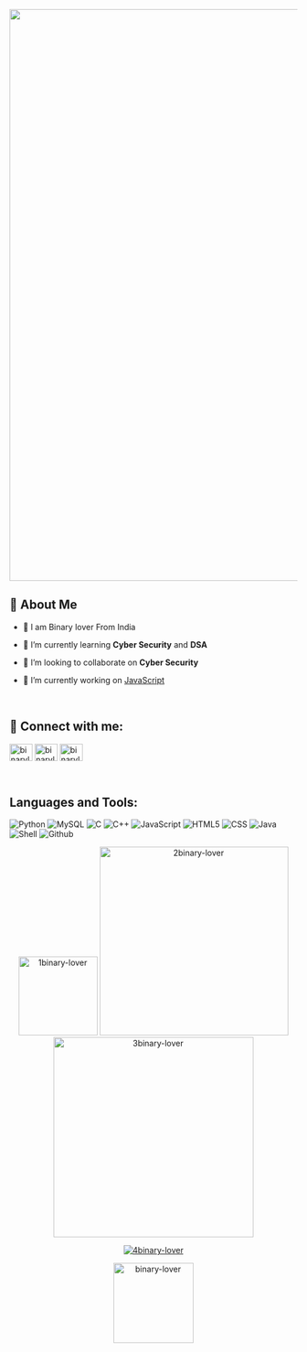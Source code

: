 <p align="center">
  <img width="1000" src="https://raw.githubusercontent.com/Safouene1/support-palestine-banner/master/StandWithPalestine.svg">
</p>

## 💫 About Me

- 🎄 I am Binary lover From India

- 🌱 I’m currently learning **Cyber Security** and **DSA**

- 👯 I’m looking to collaborate on **Cyber Security**

- 🔭 I’m currently working on [JavaScript](https://github.com/binary-lover/JavaScript-Notes-and-Code) 


</div>
<br>
<div>

<h2 align="left"> 🔗 Connect with me:</h2>

<p align="left">
<a href="https://www.hackerrank.com/binarylover" target="blank"><img align="center" src="https://raw.githubusercontent.com/rahuldkjain/github-profile-readme-generator/master/src/images/icons/Social/hackerrank.svg" alt="binarylover" height="30" width="40" /></a>
<a href="https://www.leetcode.com/binarylover" target="blank"><img align="center" src="https://raw.githubusercontent.com/rahuldkjain/github-profile-readme-generator/master/src/images/icons/Social/leet-code.svg" alt="binarylover" height="30" width="40" /></a>
<a href="https://www.instagram.com/binary_lover" target="blank"><img align="center" src="https://raw.githubusercontent.com/rahuldkjain/github-profile-readme-generator/master/src/images/icons/Social/instagram.svg" alt="binarylover" height="30" width="40" /></a>
</p>

</div>
<br>
<h2 align="left">Languages and Tools:</h2>
<div>

![Python](https://img.shields.io/badge/python-yellow?logo=python&logoColor=yellow&labelColor=blue)
![MySQL](https://img.shields.io/badge/MySQL-yellow?logo=mysql&logoColor=white&labelColor=blue&color=white)
![C](https://img.shields.io/badge/C-blue?logo=c&logoColor=blue&labelColor=white&color=blue)
![C++](https://img.shields.io/badge/C%2B%2B-blue?logo=c%2B%2B&logoColor=blue&labelColor=white&color=blue)
![JavaScript](https://img.shields.io/badge/JavaScript-white?logo=javascript&logoColor=yellow&labelColor=black&color=black) 
![HTML5](https://img.shields.io/badge/HTML-purple?logo=html5&logoColor=yellow&color=purple)
![CSS](https://img.shields.io/badge/CSS-blue?logo=css3&logoColor=red&color=sky)
![Java](https://img.shields.io/badge/java-blue)
![Shell](https://img.shields.io/badge/Shell-green?logo=shell&logoColor=black&labelColor=yellow)
![Github](https://img.shields.io/badge/Github-white?logo=github&logoColor=black&labelColor=white&color=black)

  

<div align = "center" >
<span>
  <img  height=138 src="https://github-readme-stats.vercel.app/api/top-langs?username=binary-lover&theme=radical&hide=glsl&show_icons=true&locale=en&layout=compact" alt="1binary-lover" />
</span> 

<span>
  <img width=330 src="https://github-readme-stats.vercel.app/api?username=binary-lover&theme=radical&hide=glsl&show_icons=true&locale=en" alt="2binary-lover" />
</span>
<span>
  <img width=350 src="https://github-readme-streak-stats.herokuapp.com/?user=binary-lover&theme=radical&" alt="3binary-lover" />
</span>

</div>
<p align="center"> <a href="https://github.com/ryo-ma/github-profile-trophy"><img src="https://github-profile-trophy.vercel.app/?username=binary-lover&theme=radical" alt="4binary-lover" /></a> </p>
<p></p>

<a href="https://github.com/binary-lover/profile_counter_auto_increment">
<p  align="center"> <img width = "140" src="https://komarev.com/ghpvc/?username=binary-lover&label=Profile%20views&color=red&style=flat" alt="binary-lover" /> </p>
</a>
